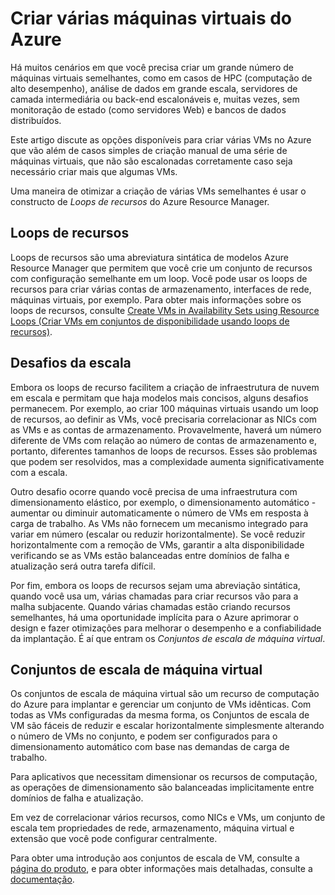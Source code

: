 <properties
	pageTitle="Criar várias máquinas virtuais | Microsoft Azure"
	description="Opções para criar várias máquinas virtuais no Windows"
	services="virtual-machines-windows"
	documentationCenter=""
	authors="gbowerman"
	manager="timlt"
	editor=""
	tags="azure-resource-manager"/>

<tags
	ms.service="virtual-machines-windows"
	ms.workload="na"
	ms.tgt_pltfrm="na"
	ms.devlang="na"
	ms.topic="article"
	ms.date="05/02/2016"
	ms.author="guybo"/>

# Criar várias máquinas virtuais do Azure

Há muitos cenários em que você precisa criar um grande número de máquinas virtuais semelhantes, como em casos de HPC (computação de alto desempenho), análise de dados em grande escala, servidores de camada intermediária ou back-end escalonáveis e, muitas vezes, sem monitoração de estado (como servidores Web) e bancos de dados distribuídos.

Este artigo discute as opções disponíveis para criar várias VMs no Azure que vão além de casos simples de criação manual de uma série de máquinas virtuais, que não são escalonadas corretamente caso seja necessário criar mais que algumas VMs.

Uma maneira de otimizar a criação de várias VMs semelhantes é usar o constructo de _Loops de recursos_ do Azure Resource Manager.

## Loops de recursos

Loops de recursos são uma abreviatura sintática de modelos Azure Resource Manager que permitem que você crie um conjunto de recursos com configuração semelhante em um loop. Você pode usar os loops de recursos para criar várias contas de armazenamento, interfaces de rede, máquinas virtuais, por exemplo. Para obter mais informações sobre os loops de recursos, consulte [Create VMs in Availability Sets using Resource Loops (Criar VMs em conjuntos de disponibilidade usando loops de recursos)](https://azure.microsoft.com/documentation/templates/201-vm-copy-index-loops/).

## Desafios da escala

Embora os loops de recurso facilitem a criação de infraestrutura de nuvem em escala e permitam que haja modelos mais concisos, alguns desafios permanecem. Por exemplo, ao criar 100 máquinas virtuais usando um loop de recursos, ao definir as VMs, você precisaria correlacionar as NICs com as VMs e as contas de armazenamento. Provavelmente, haverá um número diferente de VMs com relação ao número de contas de armazenamento e, portanto, diferentes tamanhos de loops de recursos. Esses são problemas que podem ser resolvidos, mas a complexidade aumenta significativamente com a escala.

Outro desafio ocorre quando você precisa de uma infraestrutura com dimensionamento elástico, por exemplo, o dimensionamento automático - aumentar ou diminuir automaticamente o número de VMs em resposta à carga de trabalho. As VMs não fornecem um mecanismo integrado para variar em número (escalar ou reduzir horizontalmente). Se você reduzir horizontalmente com a remoção de VMs, garantir a alta disponibilidade verificando se as VMs estão balanceadas entre domínios de falha e atualização será outra tarefa difícil.

Por fim, embora os loops de recursos sejam uma abreviação sintática, quando você usa um, várias chamadas para criar recursos vão para a malha subjacente. Quando várias chamadas estão criando recursos semelhantes, há uma oportunidade implícita para o Azure aprimorar o design e fazer otimizações para melhorar o desempenho e a confiabilidade da implantação. É aí que entram os _Conjuntos de escala de máquina virtual_.

## Conjuntos de escala de máquina virtual

Os conjuntos de escala de máquina virtual são um recurso de computação do Azure para implantar e gerenciar um conjunto de VMs idênticas. Com todas as VMs configuradas da mesma forma, os Conjuntos de escala de VM são fáceis de reduzir e escalar horizontalmente simplesmente alterando o número de VMs no conjunto, e podem ser configurados para o dimensionamento automático com base nas demandas de carga de trabalho.

Para aplicativos que necessitam dimensionar os recursos de computação, as operações de dimensionamento são balanceadas implicitamente entre domínios de falha e atualização.

Em vez de correlacionar vários recursos, como NICs e VMs, um conjunto de escala tem propriedades de rede, armazenamento, máquina virtual e extensão que você pode configurar centralmente.

Para obter uma introdução aos conjuntos de escala de VM, consulte a [página do produto](https://azure.microsoft.com/services/virtual-machine-scale-sets/), e para obter informações mais detalhadas, consulte a [documentação](https://azure.microsoft.com/documentation/services/virtual-machine-scale-sets/).

<!---HONumber=AcomDC_0504_2016-->